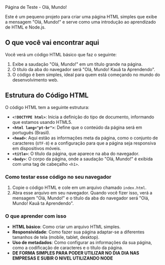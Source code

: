 Página de Teste - Olá, Mundo!

Este é um pequeno projeto para criar uma página HTML simples que exibe a mensagem "Olá, Mundo!" e serve como uma introdução ao aprendizado de HTML e Node.js.

## O que você vai encontrar aqui

Você verá um código HTML básico que faz o seguinte:

1. Exibe a saudação "Olá, Mundo!" em um título grande na página.
2. O título da aba do navegador será "Olá, Mundo! Kauã ta Aprendendo".
3. O código é bem simples, ideal para quem está começando no mundo do desenvolvimento web.

## Estrutura do Código HTML

O código HTML tem a seguinte estrutura:

- **`<!DOCTYPE html>`**: Inicia a definição do tipo de documento, informando que estamos usando HTML5.
- **`<html lang="pt-br">`**: Define que o conteúdo da página será em português (Brasil).
- **`<head>`**: Aqui estão as informações meta da página, como o conjunto de caracteres (`UTF-8`) e a configuração para que a página seja responsiva em dispositivos móveis.
- **`<title>`**: O título da página, que aparece na aba do navegador.
- **`<body>`**: O corpo da página, onde a saudação "Olá, Mundo!" é exibida com uma tag de cabeçalho `<h1>`.

### Como testar esse código no seu navegador

1. Copie o código HTML e cole em um arquivo chamado `index.html`.
2. Abra esse arquivo em seu navegador. Quando você fizer isso, verá a mensagem "Olá, Mundo!" e o título da aba do navegador será "Olá, Mundo! Kauã ta Aprendendo".

### O que aprender com isso

- **HTML básico**: Como criar um arquivo HTML simples.
- **Responsividade**: Como fazer sua página adaptar-se a diferentes tamanhos de tela (mobile, tablet, desktop).
- **Uso de metadados**: Como configurar as informações da sua página, como a codificação de caracteres e o título da página.
- **DE FORMA SIMPLES PARA PODER UTILIZAR NO DIA DIA NAS EMPRESAS E SUBIR O NIVEL UTILIZANDO NODE**
  


